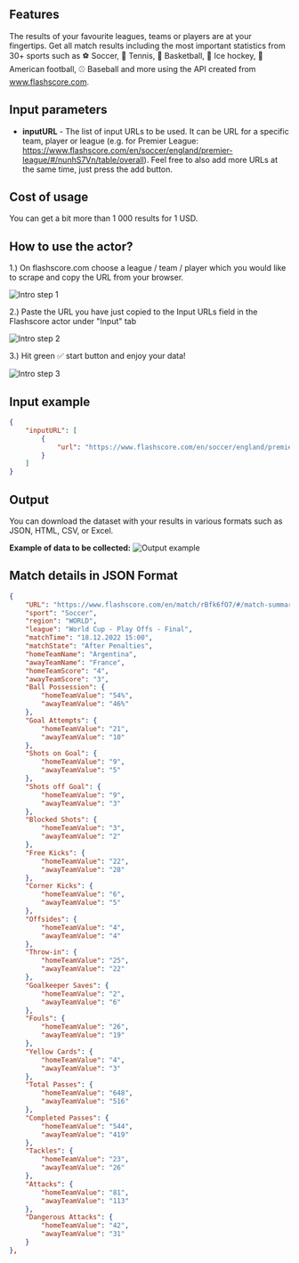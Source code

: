 ## Features
The results of your favourite leagues, teams or players are at your fingertips. Get all match results including the most important statistics from 30+ sports such as ⚽️ Soccer, 🎾 Tennis, 🏀 Basketball, 🏒 Ice hockey, 🏈 American football, ⚾️ Baseball and more using the API created from www.flashscore.com. 

## Input parameters
- **inputURL** - The list of input URLs to be used. It can be URL for a specific team, player or league (e.g. for Premier League: https://www.flashscore.com/en/soccer/england/premier-league/#/nunhS7Vn/table/overall). Feel free to also add more URLs at the same time, just press the add button. 

## Cost of usage
You can get a bit more than 1 000 results for 1 USD.

## How to use the actor?

1.) On flashscore.com choose a league / team / player which you would like to scrape and copy the URL from your browser.

![](/assets/images/introStep1.png "Intro step 1")

2.) Paste the URL you have just copied to the Input URLs field in the Flashscore actor under "Input" tab  

![](/assets/images/introStep2.png "Intro step 2")

3.) Hit green ✅ start button and enjoy your data!

![](/assets/images/introStep3.png "Intro step 3")


## Input example
```json
{
    "inputURL": [
        {
            "url": "https://www.flashscore.com/en/soccer/england/premier-league/#/nunhS7Vn/table/overall"
        }
    ]
}
```

## Output
You can download the dataset with your results in various formats such as JSON, HTML, CSV, or Excel.

**Example of data to be collected:**
![](/assets/images/outputExample.png "Output example")


## Match details in JSON Format

```json
{
    "URL": "https://www.flashscore.com/en/match/rBfk6fO7/#/match-summary/match-summary",
    "sport": "Soccer",
    "region": "WORLD",
    "league": "World Cup - Play Offs - Final",
    "matchTime": "18.12.2022 15:00",
    "matchState": "After Penalties",
    "homeTeamName": "Argentina",
    "awayTeamName": "France",
    "homeTeamScore": "4",
    "awayTeamScore": "3",
    "Ball Possession": {
        "homeTeamValue": "54%",
        "awayTeamValue": "46%"
    },
    "Goal Attempts": {
        "homeTeamValue": "21",
        "awayTeamValue": "10"
    },
    "Shots on Goal": {
        "homeTeamValue": "9",
        "awayTeamValue": "5"
    },
    "Shots off Goal": {
        "homeTeamValue": "9",
        "awayTeamValue": "3"
    },
    "Blocked Shots": {
        "homeTeamValue": "3",
        "awayTeamValue": "2"
    },
    "Free Kicks": {
        "homeTeamValue": "22",
        "awayTeamValue": "28"
    },
    "Corner Kicks": {
        "homeTeamValue": "6",
        "awayTeamValue": "5"
    },
    "Offsides": {
        "homeTeamValue": "4",
        "awayTeamValue": "4"
    },
    "Throw-in": {
        "homeTeamValue": "25",
        "awayTeamValue": "22"
    },
    "Goalkeeper Saves": {
        "homeTeamValue": "2",
        "awayTeamValue": "6"
    },
    "Fouls": {
        "homeTeamValue": "26",
        "awayTeamValue": "19"
    },
    "Yellow Cards": {
        "homeTeamValue": "4",
        "awayTeamValue": "3"
    },
    "Total Passes": {
        "homeTeamValue": "648",
        "awayTeamValue": "516"
    },
    "Completed Passes": {
        "homeTeamValue": "544",
        "awayTeamValue": "419"
    },
    "Tackles": {
        "homeTeamValue": "23",
        "awayTeamValue": "26"
    },
    "Attacks": {
        "homeTeamValue": "81",
        "awayTeamValue": "113"
    },
    "Dangerous Attacks": {
        "homeTeamValue": "42",
        "awayTeamValue": "31"
    }
},

```